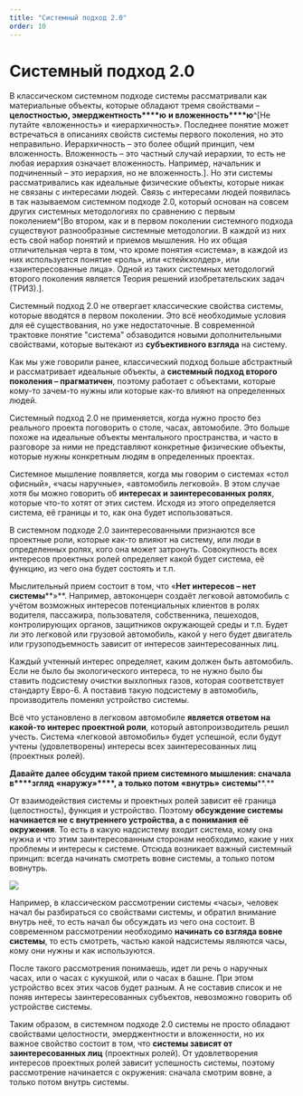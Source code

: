 ```yaml
---
title: "Системный подход 2.0"
order: 10
---
```


# Системный подход 2.0

В классическом системном подходе системы рассматривали как материальные объекты, которые обладают тремя свойствами – **целост****н****ость****ю****, эмерджентность****ю** **и вложенность****ю**^[Не путайте «вложенность» и «иерархичность». Последнее понятие может встречаться в описаниях свойств системы первого поколения, но это неправильно. Иерархичность – это более общий принцип, чем вложенность. Вложенность – это частный случай иерархии, то есть не любая иерархия означает вложенность. Например, начальник и подчиненный – это иерархия, но не вложенность.]. Но эти системы рассматривались как идеальные физические объекты, которые никак не связаны с интересами людей. Связь с интересами людей появилась в так называемом системном подходе 2.0, который основан на совсем других системных методологиях по сравнению с первым поколением^[Во втором, как и в первом поколении системного подхода существуют разнообразные системные методологии. В каждой из них есть свой набор понятий и приемов мышления. Но их общая отличительная черта в том, что кроме понятия «система», в каждой из них используется понятие «роль», или «стейкхолдер», или «заинтересованные лица». Одной из таких системных методологий второго поколения является Теория решений изобретательских задач (ТРИЗ).].

Системный подход 2.0 не отвергает классические свойства системы, которые вводятся в первом поколении. Это всё необходимые условия для её существования, но уже недостаточные. В современной трактовке понятие "система" обзаводится новыми дополнительными свойствами, которые вытекают из **субъективного взгляда** на систему.

Как мы уже говорили ранее, классический подход больше абстрактный и рассматривает идеальные объекты, а **системный подход второго поколения – прагматичен**, поэтому работает с объектами, которые кому-то зачем-то нужны или которые как-то влияют на определенных людей.

Системный подход 2.0 не применяется, когда нужно просто без реального проекта поговорить о столе, часах, автомобиле. Это больше похоже на идеальные объекты ментального пространства, и часто в разговоре за ними не представляют конкретные физические объекты, которые нужны конкретным людям в определенных проектах.

Системное мышление появляется, когда мы говорим о системах «стол офисный», «часы наручные», «автомобиль легковой». В этом случае хотя бы можно говорить об **интересах и заинтересованных ролях**, которые что-то хотят от этих систем. Исходя из этого определяется система, её границы и то, как она будет использоваться.

В системном подходе 2.0 заинтересованными признаются все проектные роли, которые как-то влияют на систему, или люди в определенных ролях, кого она может затронуть. Совокупность всех интересов проектных ролей определяет какой будет система, её функцию, из чего она будет состоять и т.п.

Мыслительный прием состоит в том, что «**Нет интересов – нет системы****»**. Например, автоконцерн создаёт легковой автомобиль с учётом возможных интересов потенциальных клиентов в ролях водителя, пассажира, пользователя, собственника, пешеходов, контролирующих органов, защитников окружающей среды и т.п. Будет ли это легковой или грузовой автомобиль, какой у него будет двигатель или грузоподъемность зависит от интересов заинтересованных лиц.

Каждый учтенный интерес определяет, каким должен быть автомобиль. Если не было бы экологического интереса, то не нужно было бы ставить подсистему очистки выхлопных газов, которая соответствует стандарту Евро-6. А поставив такую подсистему в автомобиль, производитель поменял устройство системы.

Всё что установлено в легковом автомобиле **является ответом на какой-то интерес проектной роли**, который автопроизводитель решил учесть. Система «легковой автомобиль» будет успешной, если будут учтены (удовлетворены) интересы всех заинтересованных лиц (проектных ролей).

**Давайте далее обсудим такой прием системного мышления: сначала в****згляд** **«****наружу****»****, а только потом** **«****внутрь****»** **системы****.**

От взаимодействия системы и проектных ролей зависит её граница (целостность), функция и устройство. Поэтому **обсуждение системы начинается не с внутреннего устройства, а с понимания** **её** **окружения**. То есть в какую надсистему входит система, кому она нужна и что этим заинтересованным сторонам необходимо, какие у них проблемы и интересы к системе. Отсюда возникает важный системный принцип: всегда начинать смотреть вовне системы, а только потом вовнутрь.

![](/ru/systems-thinking-introduction/Systems_Approach_1_vs_2.png)

Например, в классическом рассмотрении системы «часы», человек начал бы разбираться со свойствами системы, и обратил внимание внутрь неё, то есть начал бы обсуждать из чего она состоит. В современном рассмотрении необходимо **начинать со взгляда вовне системы**, то есть смотреть, частью какой надсистемы являются часы, кому они нужны и как используются.

После такого рассмотрения понимаешь, идет ли речь о наручных часах, или о часах с кукушкой, или о часах в башне. При этом устройство всех этих часов будет разным. А не составив список и не поняв интересы заинтересованных субъектов, невозможно говорить об устройстве системы.

Таким образом, в системном подходе 2.0 системы не просто обладают свойствами целостности, эмерджентности и вложенности, но их важное свойство состоит в том, что **системы зависят от заинтересованных лиц** (проектных ролей). От удовлетворения интересов проектных ролей зависит успешность системы, поэтому рассмотрение начинается с окружения: сначала смотрим вовне, а только потом внутрь системы.